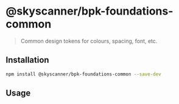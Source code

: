 # @skyscanner/bpk-foundations-common

> Common design tokens for colours, spacing, font, etc.

## Installation

```sh
npm install @skyscanner/bpk-foundations-common --save-dev
```

## Usage
